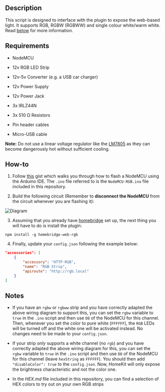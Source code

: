 ## Description

This script is designed to interface with the plugin to expose the web-based light. It supports RGB, RGBW (RGBWW) and single colour white/warm white. Read [below](#notes) for more information.
## Requirements

* NodeMCU

* 12v RGB LED Strip

* 12v-5v Converter (e.g. a USB car charger)

* 12v Power Supply

* 12v Power Jack

* 3x IRLZ44N

* 3x 510 Ω Resistors

* Pin header cables

* Micro-USB cable

**Note:** Do not use a linear voltage regulator like the [LM7805](https://www.sparkfun.com/datasheets/Components/LM7805.pdf) as they can become dangerously hot without sufficient cooling.

## How-to

1. Follow [this](https://gist.github.com/Tommrodrigues/8d9d3b886936ccea9c21f495755640dd) gist which walks you through how to flash a NodeMCU using the Arduino IDE. The `.ino` file referred to is the `NodeMCU-RGB.ino` file included in this repository.

2. Build the following circuit (Remember to **disconnect the NodeMCU** from the circuit whenever you are flashing it):

![Diagram](https://i.ibb.co/jGL6RFc/RGB-Diagram.jpg)

3. Assuming that you already have [homebridge](https://github.com/nfarina/homebridge#installation) set up, the next thing you will have to do is install the plugin:
```
npm install -g homebridge-web-rgb
```

4. Finally, update your `config.json` following the example below:

```json
"accessories": [
    {
        "accessory": "HTTP-RGB",
        "name": "RGB Strip",
        "apiroute": "http://rgb.local"
    }
]
```

## Notes

- If you have an `rgbw` or `rgbww` strip and you have correctly adapted the above wiring diagram to support this, you can set the `rgbw` variable to `true` in the `.ino` script and then use `D8` of the NodeMCU for this channel. Then, whenever you set the color to pure white (`FFFFFF`), the `RGB` LEDs will be turned off and the white one will be activated instead. No changes need to be made to your `config.json`.

- If your strip _only_ supports a white channel (no `rgb`) and you have correctly adapted the above wiring diagram for this, you can set the `rgbw` variable to `true` in the `.ino` script and then use `D8` of the NodeMCU for this channel (leave `hexString` as `FFFFFF`). You should then add `"disableColor": true` to the `config.json`. Now, HomeKit will only expose the brightness characteristic and not the color one.

- In the _HEX.md_ file included in this repository, you can find a selection of HEX colors to try out on your own RGB strips
